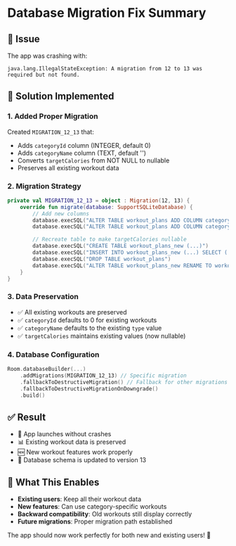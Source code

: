 # Database Migration Fix Summary

## 🚨 Issue

The app was crashing with:

```
java.lang.IllegalStateException: A migration from 12 to 13 was required but not found.
```

## 🔧 Solution Implemented

### 1. **Added Proper Migration**

Created `MIGRATION_12_13` that:

- Adds `categoryId` column (INTEGER, default 0)
- Adds `categoryName` column (TEXT, default '')
- Converts `targetCalories` from NOT NULL to nullable
- Preserves all existing workout data

### 2. **Migration Strategy**

```kotlin
private val MIGRATION_12_13 = object : Migration(12, 13) {
    override fun migrate(database: SupportSQLiteDatabase) {
        // Add new columns
        database.execSQL("ALTER TABLE workout_plans ADD COLUMN categoryId INTEGER NOT NULL DEFAULT 0")
        database.execSQL("ALTER TABLE workout_plans ADD COLUMN categoryName TEXT NOT NULL DEFAULT ''")

        // Recreate table to make targetCalories nullable
        database.execSQL("CREATE TABLE workout_plans_new (...)")
        database.execSQL("INSERT INTO workout_plans_new (...) SELECT (...) FROM workout_plans")
        database.execSQL("DROP TABLE workout_plans")
        database.execSQL("ALTER TABLE workout_plans_new RENAME TO workout_plans")
    }
}
```

### 3. **Data Preservation**

- ✅ All existing workouts are preserved
- ✅ `categoryId` defaults to 0 for existing workouts
- ✅ `categoryName` defaults to the existing `type` value
- ✅ `targetCalories` maintains existing values (now nullable)

### 4. **Database Configuration**

```kotlin
Room.databaseBuilder(...)
    .addMigrations(MIGRATION_12_13) // Specific migration
    .fallbackToDestructiveMigration() // Fallback for other migrations
    .fallbackToDestructiveMigrationOnDowngrade()
    .build()
```

## ✅ Result

- 🚀 App launches without crashes
- 📊 Existing workout data is preserved
- 🆕 New workout features work properly
- 💾 Database schema is updated to version 13

## 🔄 What This Enables

- **Existing users**: Keep all their workout data
- **New features**: Can use category-specific workouts
- **Backward compatibility**: Old workouts still display correctly
- **Future migrations**: Proper migration path established

The app should now work perfectly for both new and existing users! 🎉
